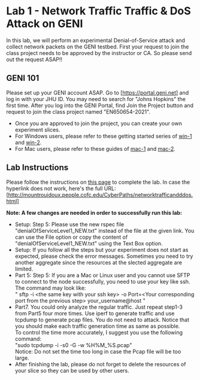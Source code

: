 # Lab 1 - Network Traffic Traffic & DoS Attack on GENI

In this lab, we will perform an experimental Denial-of-Service attack and collect network packets on the GENI testbed. First your request to join the class project needs to be approved by the instructor or CA. So please send out the request ASAP!!

## GENI 101

Please set up your GENI account ASAP. Go to [https://portal.geni.net] and log in with your JHU ID. You may need to search for "Johns Hopkins" the first time.
After you log into the GENI Portal, find Join the Project button and request to join the class project named "EN650654-2021". 
- Once you are approved to join the project, you can create your own experiment slices.
- For Windows users, please refer to these getting started series of [win-1](http://mountrouidoux.people.cofc.edu/CyberPaths/GettingStartedWindows.html) and [win-2](http://mountrouidoux.people.cofc.edu/CyberPaths/GettingStartedWindowsHelloGENI.html).
- For Mac users, please refer to these guides of [mac-1](http://mountrouidoux.people.cofc.edu/CyberPaths/GettingStartedMac.html) and [mac-2](http://mountrouidoux.people.cofc.edu/CyberPaths/GettingStartedMacHelloGENI.html).

## Lab Instructions 

Please follow the instructions on [this page](http://mountrouidoux.people.cofc.edu/CyberPaths/networktrafficandddos.html) to complete the lab. In case the hyperlink does not work, here's the full URL: [http://mountrouidoux.people.cofc.edu/CyberPaths/networktrafficandddos.html]

**Note: A few changes are needed in order to successfully run this lab:**
- Setup: Step 5: Please use the new rspec file "denialOfServiceLevel1_NEW.txt" instead of the file at the given link. You can use the File option or copy the content of "denialOfServiceLevel1_NEW.txt" using the Text Box option.
- Setup: If you follow all the steps but your experiment does not start as expected, please check the error messages. Sometimes you need to try another aggregate since the resources at the slected aggregate are limited.
- Part 5: Step 5: If you are a Mac or Linux user and you cannot use SFTP to connect to the node successfully, you need to use your key like ssh. The command may look like:  
" sftp -i \<the same key with your ssh key\> -o Port=\<Your corresponding port from the previous step\> your_username@host "
- Part7. You could only analyze the regular traffic. Just repeat step1-3 from Part5 four more times. Use iperf to generate traffic and use tcpdump to generate pcap files. You do not need to attack. Notice that you should make each traffic generation time as same as possible.  
To control the time more accurately, I suggest you use the following command:  
"sudo tcpdump -i <interface> -s0 -G <the time you want> -w %H%M_%S.pcap"  
Notice: Do not set the time too long in case the Pcap file will be too large.
- After finishing the lab, please do not forget to delete the resources of your slice so they can be used by other users.
